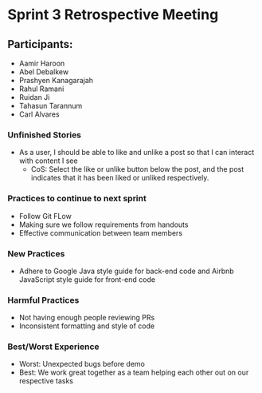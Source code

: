 # Sprint 3 Retrospective Meeting 

## Participants:

* Aamir Haroon
* Abel Debalkew
* Prashyen Kanagarajah
* Rahul Ramani
* Ruidan Ji
* Tahasun Tarannum
* Carl Alvares


### Unfinished Stories
* 	As a user, I should be able to like and unlike a post so that I can interact with content I see
    * CoS: Select the like or unlike button below the post, and the post indicates that it has been liked or unliked respectively.


### Practices to continue to next sprint

* Follow Git FLow
* Making sure we follow requirements from handouts
* Effective communication between team members

### New Practices

* Adhere to Google Java style guide for back-end code and Airbnb JavaScript style guide for front-end code
  
### Harmful Practices

* Not having enough people reviewing PRs
* Inconsistent formatting and style of code

### Best/Worst Experience

* Worst: Unexpected bugs before demo
* Best: We work great together as a team helping each other out on our respective tasks
